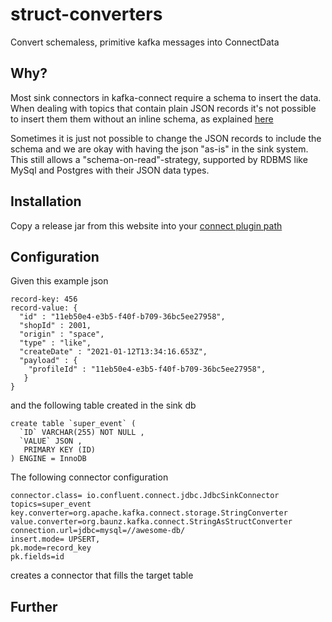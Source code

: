 # struct-converters

Convert schemaless, primitive kafka messages into ConnectData

## Why?

Most sink connectors in kafka-connect require a schema to insert the data. When dealing with topics that contain plain JSON records it's not possible to insert them them without an inline schema, as explained [here](https://rmoff.net/2020/01/22/kafka-connect-and-schemas/)

Sometimes it is just not possible to change the JSON records to include the schema and we are okay with having the json "as-is" in the sink system. This still allows a "schema-on-read"-strategy, supported by RDBMS like MySql and Postgres with their JSON data types.
 
 ## Installation
 
 Copy a release jar from this website into your [connect plugin path](https://docs.confluent.io/home/connect/userguide.html#installing-kconnect-plugins)
 
 ## Configuration
 
Given this example json
 
 ```
record-key: 456
record-value: {
   "id" : "11eb50e4-e3b5-f40f-b709-36bc5ee27958",
   "shopId" : 2001,
   "origin" : "space",
   "type" : "like",
   "createDate" : "2021-01-12T13:34:16.653Z",
   "payload" : {
     "profileId" : "11eb50e4-e3b5-f40f-b709-36bc5ee27958",
    }
}
 ```

and the following table created in the sink db

```
create table `super_event` (
  `ID` VARCHAR(255) NOT NULL ,
  `VALUE` JSON ,
   PRIMARY KEY (ID)
) ENGINE = InnoDB
```

The following connector configuration 
 
 ```
connector.class= io.confluent.connect.jdbc.JdbcSinkConnector
topics=super_event
key.converter=org.apache.kafka.connect.storage.StringConverter
value.converter=org.baunz.kafka.connect.StringAsStructConverter
connection.url=jdbc=mysql=//awesome-db/
insert.mode= UPSERT,
pk.mode=record_key
pk.fields=id
```

creates a connector that fills the target table 
 
 ## Further 